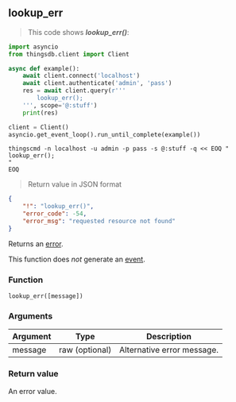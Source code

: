 ## lookup_err

> This code shows ***lookup_err()***:

```python
import asyncio
from thingsdb.client import Client

async def example():
    await client.connect('localhost')
    await client.authenticate('admin', 'pass')
    res = await client.query(r'''
        lookup_err();
    ''', scope='@:stuff')
    print(res)

client = Client()
asyncio.get_event_loop().run_until_complete(example())
```

```shell
thingscmd -n localhost -u admin -p pass -s @:stuff -q << EOQ "
lookup_err();
"
EOQ
```

> Return value in JSON format

```json
{
    "!": "lookup_err()",
    "error_code": -54,
    "error_msg": "requested resource not found"
}
```

Returns an [error](#error-type).

This function does *not* generate an [event](#events).

### Function
`lookup_err([message])`

### Arguments
Argument | Type | Description
-------- | ---- | -----------
message | raw (optional) | Alternative error message.

### Return value
An error value.
